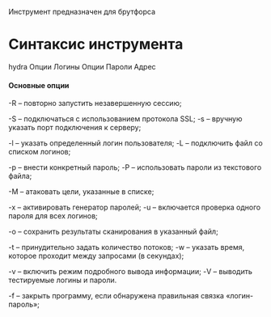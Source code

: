 

Инструмент предназначен для брутфорса

# Синтаксис инструмента
 
 hydra Опции Логины Опции Пароли Адрес
	
#### Основные опции

-R – повторно запустить незавершенную сессию;

-S – подключаться с использованием протокола SSL;
-s – вручную указать порт подключения к серверу;

-l – указать определенный логин пользователя;
-L – подключить файл со списком логинов;

-p – внести конкретный пароль;
-P – использовать пароли из текстового файла;

-M – атаковать цели, указанные в списке;

-x – активировать генератор паролей;
-u – включается проверка одного пароля для всех логинов;

-o – сохранить результаты сканирования в указанный файл;

-t – принудительно задать количество потоков;
-w – указать время, которое проходит между запросами (в секундах);

-v – включить режим подробного вывода информации;
-V – выводить тестируемые логины и пароли.

-f – закрыть программу, если обнаружена правильная связка «логин-пароль»;